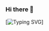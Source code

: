 ### Hi there 👋
[![Typing SVG](https://readme-typing-svg.herokuapp.com?font=Roboto+Condensed&color=%23EBF71F&size=27&width=546&height=63&lines=Welcome+To+My+Profile)]
